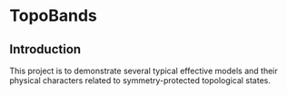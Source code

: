 # TopoBands
## Introduction
This project is to demonstrate several typical effective models and their physical characters related to symmetry-protected topological states.